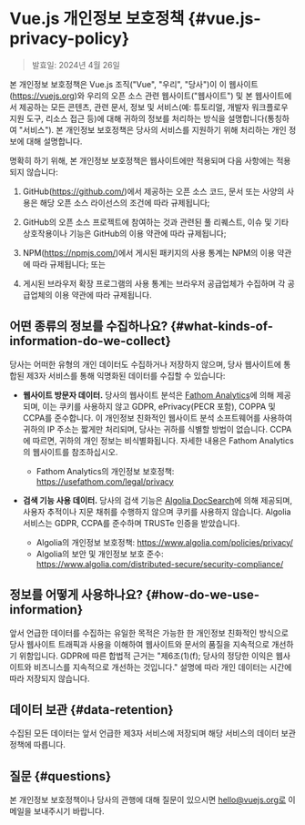 # Vue.js 개인정보 보호정책 {#vue.js-privacy-policy}

> 발효일: 2024년 4월 26일

본 개인정보 보호정책은 Vue.js 조직("Vue", "우리", "당사")이 이 웹사이트(https://vuejs.org)와 우리의 오픈 소스 관련 웹사이트("웹사이트") 및 본 웹사이트에서 제공하는 모든 콘텐츠, 관련 문서, 정보 및 서비스(예: 튜토리얼, 개발자 워크플로우 지원 도구, 리소스 접근 등)에 대해 귀하의 정보를 처리하는 방식을 설명합니다(통칭하여 "서비스"). 본 개인정보 보호정책은 당사의 서비스를 지원하기 위해 처리하는 개인 정보에 대해 설명합니다.

명확히 하기 위해, 본 개인정보 보호정책은 웹사이트에만 적용되며 다음 사항에는 적용되지 않습니다:

1. GitHub(https://github.com/)에서 제공하는 오픈 소스 코드, 문서 또는 사양의 사용은 해당 오픈 소스 라이선스의 조건에 따라 규제됩니다;

2. GitHub의 오픈 소스 프로젝트에 참여하는 것과 관련된 풀 리퀘스트, 이슈 및 기타 상호작용이나 기능은 GitHub의 이용 약관에 따라 규제됩니다;

3. NPM(https://npmjs.com/)에서 게시된 패키지의 사용 통계는 NPM의 이용 약관에 따라 규제됩니다; 또는

4. 게시된 브라우저 확장 프로그램의 사용 통계는 브라우저 공급업체가 수집하며 각 공급업체의 이용 약관에 따라 규제됩니다.

## 어떤 종류의 정보를 수집하나요? {#what-kinds-of-information-do-we-collect}

당사는 어떠한 유형의 개인 데이터도 수집하거나 저장하지 않으며, 당사 웹사이트에 통합된 제3자 서비스를 통해 익명화된 데이터를 수집할 수 있습니다:

- **웹사이트 방문자 데이터.** 당사의 웹사이트 분석은 [Fathom Analytics](https://usefathom.com/)에 의해 제공되며, 이는 쿠키를 사용하지 않고 GDPR, ePrivacy(PECR 포함), COPPA 및 CCPA를 준수합니다. 이 개인정보 친화적인 웹사이트 분석 소프트웨어를 사용하여 귀하의 IP 주소는 짧게만 처리되며, 당사는 귀하를 식별할 방법이 없습니다. CCPA에 따르면, 귀하의 개인 정보는 비식별화됩니다. 자세한 내용은 Fathom Analytics의 웹사이트를 참조하십시오.

  - Fathom Analytics의 개인정보 보호정책: https://usefathom.com/legal/privacy

- **검색 기능 사용 데이터.** 당사의 검색 기능은 [Algolia DocSearch](https://docsearch.algolia.com/)에 의해 제공되며, 사용자 추적이나 지문 채취를 수행하지 않으며 쿠키를 사용하지 않습니다. Algolia 서비스는 GDPR, CCPA를 준수하며 TRUSTe 인증을 받았습니다.

  - Algolia의 개인정보 보호정책: https://www.algolia.com/policies/privacy/
  - Algolia의 보안 및 개인정보 보호 준수: https://www.algolia.com/distributed-secure/security-compliance/

## 정보를 어떻게 사용하나요? {#how-do-we-use-information}

앞서 언급한 데이터를 수집하는 유일한 목적은 가능한 한 개인정보 친화적인 방식으로 당사 웹사이트 트래픽과 사용을 이해하여 웹사이트와 문서의 품질을 지속적으로 개선하기 위함입니다. GDPR에 따른 합법적 근거는 "제6조(1)(f); 당사의 정당한 이익은 웹사이트와 비즈니스를 지속적으로 개선하는 것입니다." 설명에 따라 개인 데이터는 시간에 따라 저장되지 않습니다.

## 데이터 보관 {#data-retention}

수집된 모든 데이터는 앞서 언급한 제3자 서비스에 저장되며 해당 서비스의 데이터 보관 정책에 따릅니다.

## 질문 {#questions}

본 개인정보 보호정책이나 당사의 관행에 대해 질문이 있으시면 hello@vuejs.org로 이메일을 보내주시기 바랍니다.
